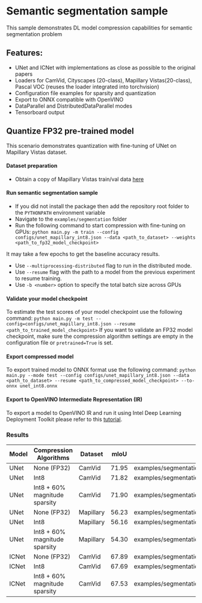 # Semantic segmentation sample
This sample demonstrates DL model compression capabilities for semantic segmentation problem
 
## Features:
- UNet and ICNet with implementations as close as possible to the original papers
- Loaders for CamVid, Cityscapes (20-class), Mapillary Vistas(20-class), Pascal VOC (reuses the loader integrated into torchvision)
- Configuration file examples for sparsity and quantization
- Export to ONNX compatible with OpenVINO 
- DataParallel and DistributedDataParallel modes
- Tensorboard output

## Quantize FP32 pre-trained model
This scenario demonstrates quantization with fine-tuning of UNet on Mapillary Vistas dataset.

#### Dataset preparation
- Obtain a copy of Mapillary Vistas train/val data [here](https://www.mapillary.com/dataset/vistas/)

#### Run semantic segmentation sample
- If you did not install the package then add the repository root folder to the `PYTHONPATH` environment variable
- Navigate to the `examples/segmentation` folder
- Run the following command to start compression with fine-tuning on GPUs:
`python main.py -m train --config configs/unet_mapillary_int8.json --data <path_to_dataset> --weights <path_to_fp32_model_checkpoint>`

It may take a few epochs to get the baseline accuracy results.
- Use `--multiprocessing-distributed` flag to run in the distributed mode.
- Use `--resume` flag with the path to a model from the previous experiment to resume training.
- Use `-b <number>` option to specify the total batch size across GPUs

#### Validate your model checkpoint
To estimate the test scores of your model checkpoint use the following command:
`python main.py -m test --config=configs/unet_mapillary_int8.json --resume <path_to_trained_model_checkpoint>`
If you want to validate an FP32 model checkpoint, make sure the compression algorithm settings are empty in the configuration file or `pretrained=True` is set.

#### Export compressed model
To export trained model to ONNX format use the following command:
`python main.py --mode test --config configs/unet_mapillary_int8.json --data <path_to_dataset> --resume <path_to_compressed_model_checkpoint> --to-onnx unet_int8.onnx`

#### Export to OpenVINO Intermediate Representation (IR)

To export a model to OpenVINO IR and run it using Intel Deep Learning Deployment Toolkit please refer to this [tutorial](https://software.intel.com/en-us/openvino-toolkit).
  
### Results
  
| Model | Compression Algorithms | Dataset | mIoU | Config path | PyTorch checkpoint |
|--|--|--|--|--|--|
| UNet | None (FP32) | CamVid | 71.95 | examples/segmentation/configs/unet_camvid.json | [Link](https://download.01.org/opencv/openvino_training_extensions/models/nncf/unet_camvid.pth) |
| UNet | Int8 | CamVid | 71.82 | examples/segmentation/configs/unet_camvid_int8.json | [Link](https://download.01.org/opencv/openvino_training_extensions/models/nncf/unet_camvid_int8.pth) |
| UNet | Int8 + 60% magnitude sparsity  | CamVid | 71.90 | examples/segmentation/configs/unet_camvid_magnitude_sparsity_int8.json | [Link](https://download.01.org/opencv/openvino_training_extensions/models/nncf/unet_camvid_magnitude_sparsity_int8.pth) |
| UNet | None (FP32) | Mapillary | 56.23 | examples/segmentation/configs/unet_mapillary.json | [Link](https://download.01.org/opencv/openvino_training_extensions/models/nncf/unet_mapillary.pth) |
| UNet | Int8 | Mapillary | 56.16 | examples/segmentation/configs/unet_mapillary_int8.json | [Link](https://download.01.org/opencv/openvino_training_extensions/models/nncf/unet_mapillary_int8.pth) |
| UNet | Int8 + 60% magnitude sparsity | Mapillary | 54.30 | examples/segmentation/configs/unet_mapillary_magnitude_sparsity_int8.json | [Link](https://download.01.org/opencv/openvino_training_extensions/models/nncf/unet_mapillary_magnitude_sparsity_int8.pth) |
| ICNet | None (FP32) | CamVid | 67.89 | examples/segmentation/configs/icnet_camvid.json | [Link](https://download.01.org/opencv/openvino_training_extensions/models/nncf/icnet_camvid.pth) |
| ICNet | Int8 | CamVid | 67.69 | examples/segmentation/configs/icnet_camvid_int8.json | [Link](https://download.01.org/opencv/openvino_training_extensions/models/nncf/icnet_camvid_int8.pth) |
| ICNet | Int8 + 60% magnitude sparsity | CamVid | 67.53 | examples/segmentation/configs/icnet_camvid_magnitude_sparsity_int8.json | [Link](https://download.01.org/opencv/openvino_training_extensions/models/nncf/icnet_camvid_magnitude_sparsity_int8.pth) |
